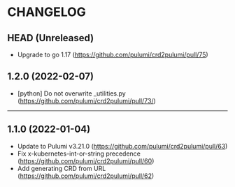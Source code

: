 CHANGELOG
=========

## HEAD (Unreleased)
- Upgrade to go 1.17 (https://github.com/pulumi/crd2pulumi/pull/75)

## 1.2.0 (2022-02-07)
- [python] Do not overwrite _utilities.py (https://github.com/pulumi/crd2pulumi/pull/73/)

---

## 1.1.0 (2022-01-04)

- Update to Pulumi v3.21.0 (https://github.com/pulumi/crd2pulumi/pull/63)
- Fix x-kubernetes-int-or-string precedence (https://github.com/pulumi/crd2pulumi/pull/60)
- Add generating CRD from URL (https://github.com/pulumi/crd2pulumi/pull/62)
